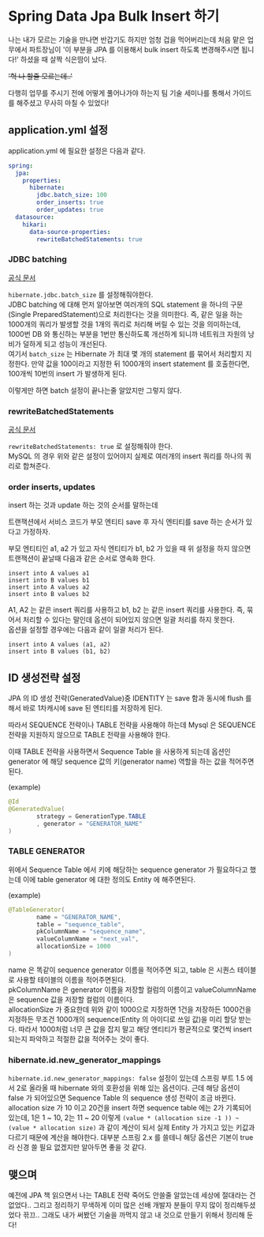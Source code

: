 # Spring Data Jpa Bulk Insert 하기

나는 내가 모르는 기술을 만나면 반갑기도 하지만 엄청 겁을 먹어버리는데 처음 맡은 업무에서 파트장님이 '이 부분을 JPA 를 이용해서 bulk insert 하도록 변경해주시면 됩니다!' 하셨을 때 살짝 식은땀이
났다.

~~'헉 나 할줄 모르는데..'~~

다행히 업무를 주시기 전에 어떻게 풀어나가야 하는지 팀 기술 세미나를 통해서 가이드를 해주셨고 무사히 마칠 수 있었다!

## application.yml 설정

application.yml 에 필요한 설정은 다음과 같다.

```yml
spring:
  jpa:
    properties:
      hibernate:
        jdbc.batch_size: 100
        order_inserts: true
        order_updates: true
  datasource:
    hikari:
      data-source-properties:
        rewriteBatchedStatements: true
```

### JDBC batching

[공식 문서](https://docs.jboss.org/hibernate/orm/5.4/userguide/html_single/Hibernate_User_Guide.html#batch-jdbcbatch)

`hibernate.jdbc.batch_size` 를 설정해줘야한다.  
JDBC batching 에 대해 먼저 알아보면 여러개의 SQL statement 을 하나의 구문(Single PreparedStatement)으로 처리한다는 것을 의미한다. 즉, 같은 일을 하는 1000개의 쿼리가
발생할 것을 1개의 쿼리로 처리해 버릴 수 있는 것을 의미하는데, 1000번 DB 와 통신하는 부분을 1번만 통신하도록 개선하게 되니까 네트워크 자원의 낭비가 덜하게 되고 성능이 개선된다.  
여기서 `batch_size` 는 Hibernate 가 최대 몇 개의 statement 를 묶어서 처리할지 지정한다. 만약 값을 100이라고 지정한 뒤 1000개의 insert statement 를 호출한다면,
100개씩 10번의 insert 가 발생하게 된다.

이렇게만 하면 batch 설정이 끝나는줄 알았지만 그렇지 않다.

### rewriteBatchedStatements

[공식 문서](https://dev.mysql.com/doc/connector-j/5.1/en/connector-j-connp-props-performance-extensions.html)

`rewriteBatchedStatements: true` 로 설정해줘야 한다.  
MySQL 의 경우 위와 같은 설정이 있어야지 실제로 여러개의 insert 쿼리를 하나의 쿼리로 합쳐준다.

### order inserts, updates

insert 하는 것과 update 하는 것의 순서를 말하는데

트랜잭션에서 서비스 코드가 부모 엔티티 save 후 자식 엔티티를 save 하는 순서가 있다고 가정하자.

부모 엔티티인 a1, a2 가 있고 자식 엔티티가 b1, b2 가 있을 때 위 설정을 하지 않으면 트랜잭션이 끝날때 다음과 같은 순서로 영속화 한다.

```
insert into A values a1
insert into B values b1
insert into A values a2
insert into B values b2
```

A1, A2 는 같은 insert 쿼리를 사용하고 b1, b2 는 같은 insert 쿼리를 사용한다. 즉, 묶어서 처리할 수 있다는 말인데 옵션이 되어있지 않으면 일괄 처리를 하지 못한다.  
옵션을 설정할 경우에는 다음과 같이 일괄 처리가 된다.

```
insert into A values (a1, a2)
insert into B values (b1, b2)
```

## ID 생성전략 설정

JPA 의 ID 생성 전략(GeneratedValue)중 IDENTITY 는 save 함과 동시에 flush 를 해서 바로 1차캐시에 save 된 엔티티를 저장하게 된다.

따라서 SEQUENCE 전략이나 TABLE 전략을 사용해야 하는데 Mysql 은 SEQUENCE 전략을 지원하지 않으므로 TABLE 전략을 사용해야 한다.

이때 TABLE 전략을 사용하면서 Sequence Table 을 사용하게 되는데 옵션인 generator 에 해당 sequence 값의 키(generator name) 역할을 하는 값을 적어주면 된다.

(example)

```java
@Id
@GeneratedValue(
        strategy = GenerationType.TABLE
        , generator = "GENERATOR_NAME"
)
```

### TABLE GENERATOR

위에서 Sequence Table 에서 키에 해당하는 sequence generator 가 필요하다고 했는데 이에 table generator 에 대한 정의도 Entity 에 해주면된다.

(example)

```java
@TableGenerator(
        name = "GENERATOR_NAME",
        table = "sequence_table",
        pkColumnName = "sequence_name",
        valueColumnName = "next_val",
        allocationSize = 1000
)
```

name 은 똑같이 sequence generator 이름을 적어주면 되고, table 은 시퀀스 테이블로 사용할 테이블의 이름을 적어주면된다.  
pkColumnName 은 generator 이름을 저장할 컬럼의 이름이고 valueColumnName 은 sequence 값을 저장할 컬럼의 이름이다.  
allocationSize 가 중요한데 위와 같이 1000으로 지정하면 1건을 저장하든 1000건을 지정하든 무조건 1000개의 sequence(Entity 의 아이디로 쓰일 값)을 미리 할당 받는다. 따라서
1000처럼 너무 큰 값을 잡지 말고 해당 엔티티가 평균적으로 몇건씩 insert 되는지 파악하고 적절한 값을 적어주는 것이 좋다.

### hibernate.id.new_generator_mappings

`hibernate.id.new_generator_mappings: false` 설정이 있는데 스프링 부트 1.5 에서 2로 올라올 때 hibernate 와의 호환성을 위해 있는 옵션이다. 근데 해당 옵션이
false 가 되어있으면 Sequence Table 의 sequence 생성 전략이 조금 바뀐다. allocation size 가 10 이고 20건을 insert 하면 sequence table 에는 2가
기록되어있는데, 1은 1 ~ 10, 2는 11 ~ 20 이렇게 `(value * (allocation size -1 )) ~ (value * allocation size)` 과 같이 계산이 되서 실제 Entity 가 가지고
있는 키값과 다르기 때문에 계산을 해야한다. 대부분 스프링 2.x 를 쓸테니 해당 옵션은 기본이 true 라 신경 쓸 필요 없겠지만 알아두면 좋을 것 같다.

## 맺으며

예전에 JPA 책 읽으면서 나는 TABLE 전략 죽어도 안쓸줄 알았는데 세상에 절대라는 건 없었다.. 그리고 정리하기 무색하게 이미 많은 선배 개발자 분들이 무지 많이 정리해두셨었다 끆끄.. 그래도 내가 써봤던
기술을 까먹지 않고 내 것으로 만들기 위해서 정리해 둔다!
